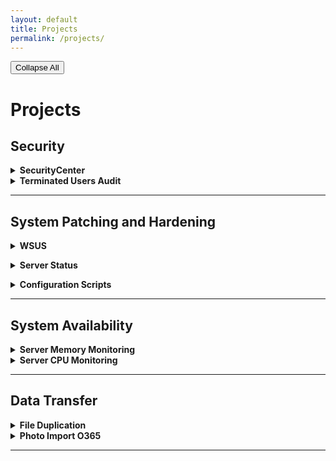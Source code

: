 ```yaml
---
layout: default
title: Projects
permalink: /projects/
---
```



<!--
<details><summary>Gist</summary><p>
{% gist 52734cd74f56ea2a821e64db793d797c %}
</p></details>
-->

<button id="collapse-all" class="collapse_all">Collapse All</button>

# Projects

## Security
<details><summary><b>SecurityCenter</b></summary>
</details>
<details><summary><b>Terminated Users Audit</b></summary>
<h3>Systems Access</h3>

<h3>Physical Access</h3>
</details>

<hr/>

## System Patching and Hardening
<p>
<details><summary><b>WSUS</b></summary>
</details>
</p>
<p>
<details><summary><b>Server Status</b></summary>
A PowerShell script that pings, checks the uptime, and displays any pending Windows Updates in a single HTML file.
</details>
</p>
<p>
<details><summary><b>Configuration Scripts</b></summary>
<details class="indent"><summary>CVE-2017-8529</summary>
A PowerShell script to modify a registry setting to protect the system from CVE-2017-8529.
</details>
</details>
</p>
<hr/>

## System Availability
<details><summary><b>Server Memory Monitoring</b></summary>
</details>
<details><summary><b>Server CPU Monitoring</b></summary>
</details>

<hr/>

## Data Transfer
<details><summary><b>File Duplication</b></summary>
</details>
<details><summary><b>Photo Import O365</b></summary>
</details>

<hr/>
